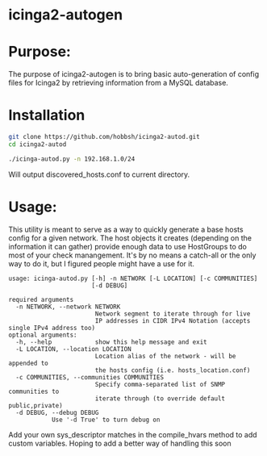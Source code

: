 # icinga2-autogen

# Purpose:
The purpose of icinga2-autogen is to bring basic auto-generation of config files for Icinga2 by retrieving information from a MySQL database.

# Installation
```bash
git clone https://github.com/hobbsh/icinga2-autod.git
cd icinga2-autod

./icinga-autod.py -n 192.168.1.0/24
```
Will output discovered_hosts.conf to current directory. 

# Usage:
This utility is meant to serve as a way to quickly generate a base hosts config for a given network. The host objects it creates (depending on the information it can gather) provide enough data to use HostGroups to do most of your check manangement. It's by no means a catch-all or the only way to do it, but I figured people might have a use for it.

```
usage: icinga-autod.py [-h] -n NETWORK [-L LOCATION] [-c COMMUNITIES]
                       [-d DEBUG]

required arguments
  -n NETWORK, --network NETWORK
                        Network segment to iterate through for live
                        IP addresses in CIDR IPv4 Notation (accepts single IPv4 address too)
optional arguments:
  -h, --help            show this help message and exit
  -L LOCATION, --location LOCATION
                        Location alias of the network - will be appended to
                        the hosts config (i.e. hosts_location.conf)
  -c COMMUNITIES, --communities COMMUNITIES
                        Specify comma-separated list of SNMP communities to
                        iterate through (to override default public,private)
  -d DEBUG, --debug DEBUG
			Use '-d True' to turn debug on
```
Add your own sys_descriptor matches in the compile_hvars method to add custom variables. Hoping to add a better way of handling this soon


